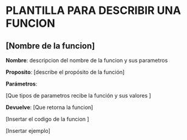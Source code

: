 # PLANTILLA PARA DESCRIBIR UNA FUNCION 

## [Nombre de la funcion]

**Nombre**: descripcion del nombre de la funcion y sus parametros

**Proposito**: [describe el propósito de la función]

**Parámetros**:

[Que tipos de parametros recibe la función y sus valores    ]

**Devuelve**: [Que retorna la funcion]

[Insertar el codigo de la funcion ]

[Insertar ejemplo]
